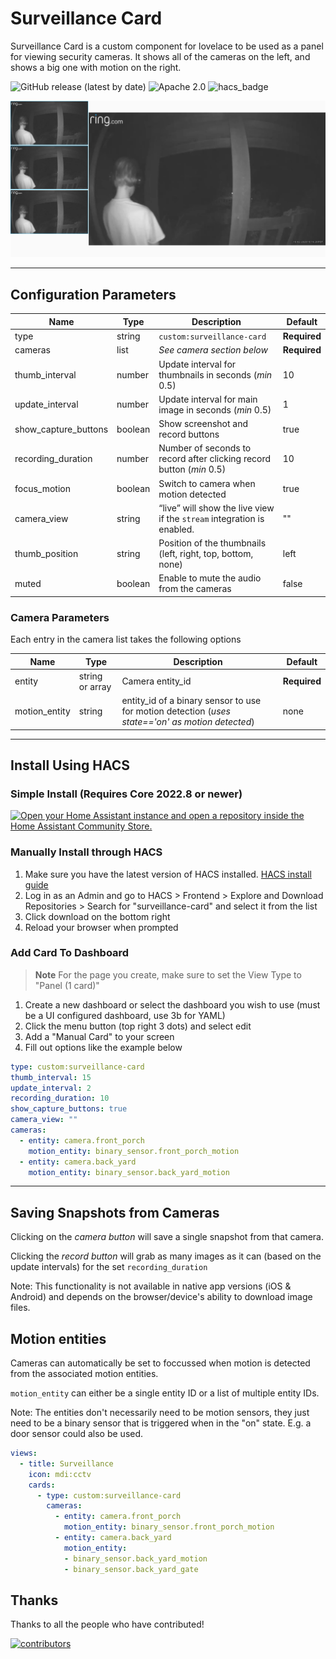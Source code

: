 # Surveillance Card

Surveillance Card is a custom component for lovelace to be used as a panel for viewing security cameras. It shows all of the cameras on the left, and shows a big one with motion on the right.

![GitHub release (latest by date)](https://img.shields.io/github/v/release/custom-cards/surveillance-card?color=green&display_name=tag&style=for-the-badge)
![Apache 2.0](https://img.shields.io/github/license/custom-cards/surveillance-card?color=blue&style=for-the-badge)
![hacs_badge](https://img.shields.io/badge/HACS-Default-blue.svg?style=for-the-badge)

![Screenshot](/surveillancecard.png)

---

## Configuration Parameters

| Name | Type | Description | Default
| ---- | ---- | ----------- | -------
| type | string | `custom:surveillance-card` | **Required**
| cameras | list | _See camera section below_ | **Required**
| thumb_interval | number | Update interval for thumbnails in seconds (_min_ 0.5) | 10
| update_interval | number | Update interval for main image in seconds (_min_ 0.5) | 1
| show_capture_buttons | boolean | Show screenshot and record buttons | true
| recording_duration | number | Number of seconds to record after clicking record button (_min_ 0.5) | 10
| focus_motion | boolean | Switch to camera when motion detected | true
| camera_view | string | “live” will show the live view if  the `stream` integration is enabled. | ""
| thumb_position | string | Position of the thumbnails (left, right, top, bottom, none) | left
| muted | boolean | Enable to mute the audio from the cameras | false

### Camera Parameters

Each entry in the camera list takes the following options

| Name | Type | Description | Default
| ---- | ---- | ----------- | -------
| entity | string or array | Camera entity_id | **Required**
| motion_entity | string | entity_id of a binary sensor to use for motion detection (_uses state=='on' as motion detected_) | none

---

## Install Using HACS

### Simple Install (Requires Core 2022.8 or newer)

[![Open your Home Assistant instance and open a repository inside the Home Assistant Community Store.](https://img.shields.io/badge/HACS-Install-blue?style=for-the-badge)](https://my.home-assistant.io/redirect/hacs_repository/?owner=custom-cards&repository=custom-cards%2Fsurveillance-card)

### Manually Install through HACS

1. Make sure you have the latest version of HACS installed. [HACS install guide](https://hacs.xyz/docs/setup/prerequisites)
2. Log in as an Admin and go to HACS > Frontend > Explore and Download Repositories > Search for "surveillance-card" and select it from the list
3. Click download on the bottom right
4. Reload your browser when prompted

### Add Card To Dashboard

> **Note** For the page you create, make sure to set the View Type to "Panel (1 card)"

1. Create a new dashboard or select the dashboard you wish to use (must be a UI configured dashboard, use 3b for YAML)
2. Click the menu button (top right 3 dots) and select edit
3. Add a "Manual Card" to your screen
4. Fill out options like the example below

```yaml
type: custom:surveillance-card
thumb_interval: 15
update_interval: 2
recording_duration: 10
show_capture_buttons: true
camera_view: ""
cameras:
  - entity: camera.front_porch
    motion_entity: binary_sensor.front_porch_motion
  - entity: camera.back_yard
    motion_entity: binary_sensor.back_yard_motion
```

---

## Saving Snapshots from Cameras

Clicking on the _camera button_ will save a single snapshot from that camera.

Clicking the _record button_ will grab as many images as it can (based on the update intervals) for the set `recording_duration`

Note: This functionality is not available in native app versions (iOS & Android) and depends on the browser/device's ability to download image files.

## Motion entities

Cameras can automatically be set to foccussed when motion is detected from the associated motion entities.

`motion_entity` can either be a single entity ID or a list of multiple entity IDs.

Note: The entities don't necessarily need to be motion sensors, they just need to be a binary sensor that is triggered when in the "on" state. E.g. a door sensor could also be used.

```yaml
views:
  - title: Surveillance
    icon: mdi:cctv
    cards:
      - type: custom:surveillance-card
        cameras:
          - entity: camera.front_porch
            motion_entity: binary_sensor.front_porch_motion
          - entity: camera.back_yard
            motion_entity:
            - binary_sensor.back_yard_motion
            - binary_sensor.back_yard_gate

```

## Thanks

Thanks to all the people who have contributed!

[![contributors](https://contributors-img.web.app/image?repo=custom-cards/surveillance-card)](https://github.com/custom-cards/surveillance-card/graphs/contributors)
